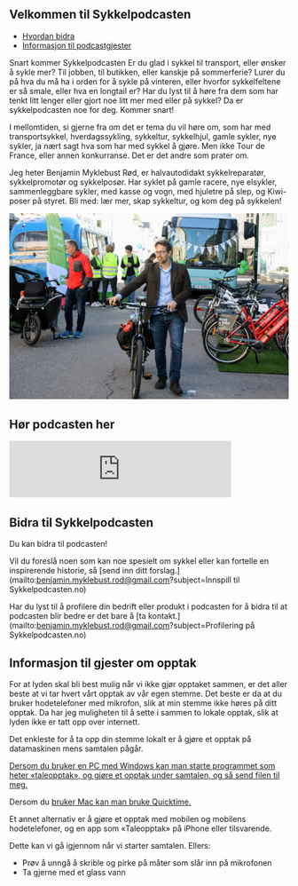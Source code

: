 ## Velkommen til Sykkelpodcasten

- [Hvordan bidra](#bidra-til-sykkelpodcasten)
- [Informasjon til podcastgjester](#informasjon-til-gjester-om-opptak)

Snart kommer Sykkelpodcasten
Er du glad i sykkel til transport, eller ønsker å sykle mer? Til jobben, til butikken, eller kanskje på sommerferie? Lurer du på hva du må ha i orden for å sykle på vinteren, eller hvorfor sykkelfeltene er så smale, eller hva en longtail er? Har du lyst til å høre fra dem som har tenkt litt lenger eller gjort noe litt mer med eller på sykkel? Da er sykkelpodcasten noe for deg. Kommer snart!


I mellomtiden, si gjerne fra om det er tema du vil høre om, som har med transportsykkel, hverdagssykling, sykkeltur, sykkelhjul, gamle sykler, nye sykler, ja nært sagt hva som har med sykkel å gjøre. Men ikke Tour de France, eller annen konkurranse. Det er det andre som prater om.

Jeg heter Benjamin Myklebust Rød, er halvautodidakt sykkelreparatør, sykkelpromotør og sykkelposør. Har syklet på gamle racere, nye elsykler, sammenleggbare sykler, med kasse og vogn, med hjuletre på slep, og Kiwi-poser på styret. Bli med: lær mer, skap sykkeltur, og kom deg på sykkelen!

![Image](https://github.com/benjaminmyklebustrod/Sykkelpodcasten.no/blob/master/IMG_4919.JPG?raw=true)

## Hør podcasten her
<iframe src="https://anchor.fm/benjamin-myklebust-rd/embed" height="102px" width="400px" frameborder="0" scrolling="no"></iframe>

## Bidra til Sykkelpodcasten

Du kan bidra til podcasten!

Vil du foreslå noen som kan noe spesielt om sykkel eller kan fortelle en inspirerende historie, så [send inn ditt forslag.](mailto:benjamin.myklebust.rod@gmail.com?subject=Innspill til Sykkelpodcasten.no)

Har du lyst til å profilere din bedrift eller produkt i podcasten for å bidra til at podcasten blir bedre er det bare å [ta kontakt.](mailto:benjamin.myklebust.rod@gmail.com?subject=Profilering på Sykkelpodcasten.no)

## Informasjon til gjester om opptak
For at lyden skal bli best mulig når vi ikke gjør opptaket sammen, er det aller beste at vi tar hvert vårt opptak av vår egen stemme. Det beste er da at du bruker hodetelefoner med mikrofon, slik at min stemme ikke høres på ditt opptak. Da har jeg muligheten til å sette i sammen to lokale opptak, slik at lyden ikke er tatt opp over internett.

Det enkleste for å ta opp din stemme lokalt er å gjøre et opptak på datamaskinen mens samtalen pågår.

[Dersom du bruker en PC med Windows kan man starte programmet som heter «taleopptak», og gjøre et opptak under samtalen, og så send filen til meg.](https://www.windowscentral.com/how-record-sound-using-voice-recorder-app-windows-10)

Dersom du [bruker Mac kan man bruke Quicktime.](https://support.apple.com/no-no/guide/quicktime-player/qtpf25d6f827/mac)

Et annet alternativ er å gjøre et opptak med mobilen og mobilens hodetelefoner, og en app som «Taleopptak» på iPhone eller tilsvarende.

Dette kan vi gå igjennom når vi starter samtalen.
Ellers:

- Prøv å unngå å skrible og pirke på måter som slår inn på mikrofonen
- Ta gjerne med et glass vann

